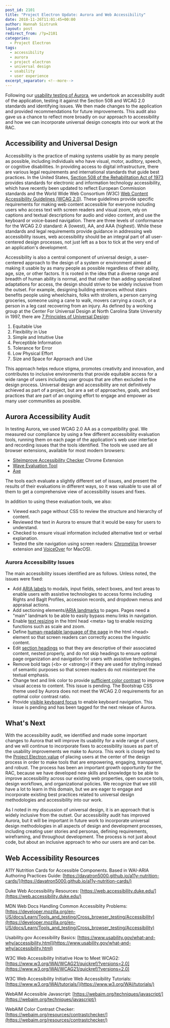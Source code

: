 ```yaml
---
post_id: 2101
title: "Project Electron Update: Aurora and Web Accessibility"
date: 2018-11-26T11:01:45+00:00
author: Hannah Sistrunk
layout: post
redirect_from: /?p=2101
categories:
  - Project Electron
tags:
  - accessibility
  - aurora
  - project electron
  - universal design
  - usability
  - user experience
excerpt_separator: <!--more-->
---
```

Following our [usability testing of Aurora](/project-electron-update-aurora-usability-testing), we undertook an accessibility audit of the application, testing it against the Section 508 and WCAG 2.0 standards and identifying issues. We then made changes to the application and provided recommendations for future improvements. This audit also gave us a chance to reflect more broadly on our approach to accessibility and how we can incorporate universal design concepts into our work at the RAC.

<!--more-->

## Accessibility and Universal Design

Accessibility is the practice of making systems usable by as many people as possible, including individuals who have visual, motor, auditory, speech, or cognitive disabilities. In providing access to digital infrastructure, there are various legal requirements and international standards that guide best practices. In the United States, [Section 508 of the Rehabilitation Act of 1973](https://section508.gov/manage/laws-and-policies#508-policy) provides standards for electronic and information technology accessibility, which have recently been updated to reflect European Commission standards and the World Wide Web Consortium (W3C) [Web Content Accessibility Guidelines (WCAG 2.0)](https://www.w3.org/WAI/standards-guidelines/wcag/). These guidelines provide specific requirements for making web content accessible for everyone including users who access text with screen readers and visual zoom, rely on captions and textual descriptions for audio and video content, and use the keyboard or voice-based navigation. There are three levels of conformance for the WCAG 2.0 standard: A (lowest), AA, and AAA (highest). While these standards and legal requirements provide guidance in addressing web accessibility issues, web accessibility should be an integral part of all user-centered design processes, not just left as a box to tick at the very end of an application's development.

Accessibility is also a central component of universal design, a user-centered approach to the design of a system or environment aimed at making it usable by as many people as possible regardless of their ability, age, size, or other factors. It is rooted in the idea that a diverse range and breadth of human ability is normal, and that rather than adding specialized adaptations for access, the design should strive to be widely inclusive from the outset. For example, designing building entrances without stairs benefits people using wheelchairs, folks with strollers, a person carrying groceries, someone using a cane to walk, movers carrying a couch, or a person in a leg cast recovering from an injury. As defined by a working group at the Center For Universal Design at North Carolina State University in 1997, there are [7 Principles of Universal Design](http://universaldesign.ie/what-is-universal-design/the-7-principles/the-7-principles.html):

1. Equitable Use
2. Flexibility in Use
3. Simple and Intuitive Use
4. Perceptible Information
5. Tolerance for Error
6. Low Physical Effort
7. Size and Space for Approach and Use

This approach helps reduce stigma, promotes creativity and innovation, and contributes to inclusive environments that provide equitable access for a wide range of users including user groups that are often excluded in the design process. Universal design and accessibility are not definitively achieved as part of a project, but are a set of approaches, goals, and best practices that are part of an ongoing effort to engage and empower as many user communities as possible.

## Aurora Accessibility Audit

In testing Aurora, we used WCAG 2.0 AA as a compatibility goal. We measured our compliance by using a few different accessibility evaluation tools, running them on each page of the application's web user interface and recording issues that the tools identified. The tools we used are all browser extensions, available for most modern browsers:

* [Siteimprove Accessibility Checker](https://chrome.google.com/webstore/detail/siteimprove-accessibility/efcfolpjihicnikpmhnmphjhhpiclljc?hl=en-US) Chrome Extension
* [Wave Evaluation Tool](https://chrome.google.com/webstore/detail/wave-evaluation-tool/jbbplnpkjmmeebjpijfedlgcdilocofh)
* [Axe](https://chrome.google.com/webstore/detail/axe/lhdoppojpmngadmnindnejefpokejbdd)

The tools each evaluate a slightly different set of issues, and present the results of their evaluations in different ways, so it was valuable to use all of them to get a comprehensive view of accessibility issues and fixes.

In addition to using these evaluation tools, we also:

* Viewed each page without CSS to review the structure and hierarchy of content.
* Reviewed the text in Aurora to ensure that it would be easy for users to understand.
* Checked to ensure visual information included alternative text or verbal explanation.
* Tested the site navigation using screen readers: [ChromeVox](https://chrome.google.com/webstore/detail/chromevox/kgejglhpjiefppelpmljglcjbhoiplfn?hl=en) browser extension and [VoiceOver](https://www.apple.com/accessibility/mac/vision/) for MacOS).

### Aurora Accessibility Issues

The main accessibility issues identified are as follows. Unless noted, the issues were fixed:

* Add [ARIA labels](https://www.w3.org/TR/WCAG20-TECHS/ARIA14.html) to modals, input fields, select boxes, and text areas to enable users with assistive technologies to access forms including Rights and BagIt Profiles, accession records, and dropdown menus and appraisal actions.
* Add sectioning elements/[ARIA landmarks](https://www.w3.org/TR/WCAG20-TECHS/ARIA11.html) to pages. Pages need a "main" landmark to be able to easily bypass menu links in navigation.
* Enable [text resizing](https://www.w3.org/TR/UNDERSTANDING-WCAG20/visual-audio-contrast-scale.html) in the html head &lt;meta&gt; tag to enable resizing functions such as scale and zoom.
* Define [human-readable language of the page](https://www.w3.org/TR/UNDERSTANDING-WCAG20/meaning-doc-lang-id.html) in the html &lt;head&gt; element so that screen readers can correctly access the linguistic content.
* Edit [section headings](https://www.w3.org/TR/UNDERSTANDING-WCAG20/navigation-mechanisms-headings.html#sectiondef) so that they are descriptive of their associated content, nested properly, and do not skip headings to ensure optimal page organization and navigation for users with assistive technologies.
* Remove bold tags (&lt;b&gt; or &lt;strong&gt;) if they are used for styling instead of semantic purposes so that screen readers do not misinterpret the textual emphasis.
* Change text and link color to provide [sufficient color contrast](https://www.w3.org/TR/UNDERSTANDING-WCAG20/visual-audio-contrast-contrast.html) to improve visual access to content. This issue is pending. The Bootstrap CSS theme used by Aurora does not meet the WCAG 2.0 requirements for an optimal color contrast ratio.
* Provide [visible keyboard focus](https://www.w3.org/TR/UNDERSTANDING-WCAG20/navigation-mechanisms-focus-visible.html) to enable keyboard navigation. This issue is pending and has been tagged for the next release of Aurora.

## What's Next

With the accessibility audit, we identified and made some important changes to Aurora that will improve its usability for a wide range of users, and we will continue to incorporate fixes to accessibility issues as part of the usability improvements we make to Aurora. This work is closely tied to the [Project Electron value](https://projectelectron.rockarch.org/project-values/) of placing users at the center of the design process in order to make tools that are empowering, engaging, transparent, and robust. The process has been an important growth opportunity for the RAC, because we have developed new skills and knowledge to be able to improve accessibility across our existing web properties, open source tools, design workflows, and organizational policies. We recognize that we still have a lot to learn in this domain, but we are eager to engage and incorporate existing best practices related to universal design methodologies and accessibility into our work.

As I noted in my discussion of universal design, it is an approach that is widely inclusive from the outset. Our accessibility audit has improved Aurora, but it will be important in future work to incorporate universal design methodologies in all aspects of design and development processes, including creating user stories and personas, defining requirements, wireframing, and throughout development. The process is not just about code, but about an inclusive approach to who our users are and can be.

## Web Accessibility Resources

A11Y Nutrition Cards for Accessible Components. Based in WAI-ARIA Authoring Practices Guide: [https://davatron5000.github.io/a11y-nutrition-cards/](https://davatron5000.github.io/a11y-nutrition-cards/)

Duke Web Accessibility Resources: [https://web.accessibility.duke.edu/](https://web.accessibility.duke.edu/)

MDN Web Docs Handling Common Accessiblity Problems: [https://developer.mozilla.org/en-US/docs/Learn/Tools_and_testing/Cross_browser_testing/Accessibility](https://developer.mozilla.org/en-US/docs/Learn/Tools_and_testing/Cross_browser_testing/Accessibility)

Usability.gov Accessibility Basics: [https://www.usability.gov/what-and-why/accessibility.html](https://www.usability.gov/what-and-why/accessibility.html)

W3C Web Accessibility Initiative How to Meet WCAG2: [https://www.w3.org/WAI/WCAG21/quickref/?versions=2.0](https://www.w3.org/WAI/WCAG21/quickref/?versions=2.0)

W3C Web Accessibility Initiative Web Accessibility Tutorials: [https://www.w3.org/WAI/tutorials/](https://www.w3.org/WAI/tutorials/)

WebAIM Accessible Javascript: [https://webaim.org/techniques/javascript/](https://webaim.org/techniques/javascript/)

WebAIM Color Contrast Checker: [https://webaim.org/resources/contrastchecker/](https://webaim.org/resources/contrastchecker/)
